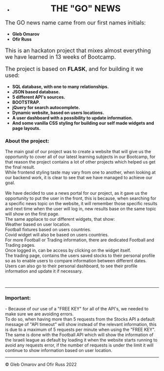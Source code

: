 - <h1 align="center">THE "<span>GO</span>" NEWS</h1>

<p style="font-size:18px">The GO news name came from our first names initials: </p>
<ul style="font-weight: bold;">
  <li>Gleb Omarov</li>
  <li>Ofir Russ</li>
</ul>

<p style="font-size:18px">This is an hackaton project that mixes almost everything we have learned in 13 weeks of Bootcamp.</p>
<p style="font-size:18px">The project is based on <span style="font-weight: bold;">FLASK</span>, and for building it we used:</p>
<ul style="font-weight: bold;">
  <li>SQL database, with one to many relationships.</li>
  <li>JSON based database.</li>
  <li>5 different API's sources.</li>
  <li>BOOTSTRAP.</li>
  <li>jQuery for search autocomplete.</li>
  <li>Dynamic website, based on users locations.</li>
  <li>A user dashboard with a possibility to update information.</li>
  <li>And some vanilla CSS styling for building our self made widgets and page layouts.</li>
</ul>

### About the project: 
<p>
The main goal of our project was to create a website that will give us the opportunity to cover all of our latest learning subjects in our Bootcamp, for that reason the project contains a lot of other projects which helped us get the final result.
<br>
While frontend styling taste may vary from one to another, when looking at our backend work, it is clear to see that we have managed to achieve our goal.
<br>
<br>
We have decided to use a news portal for our project, as it gave us the opportunity to put the user in the front, this is because, when searching for a specific news topic on the website, it will remember those specific results and next time when the user will log in, new results base on the same topic will show on the first page.
<br>
The same appliace to our different widgets, that show:
<br>Weather based on user location.
<br>Football fixtures based on users countries.
<br>Covid widget will also be based on users countries.
<br>
For more Football or Trading information, there are dedicated Football and Trading pages.
<br>
Once logged in, can be access by clicking on the widget itself.
<br>The trading page, contains the users saved stocks to their personal profile so as to enable users to compare information between different dates.
<br>
Users can also go to their personal dashboard, to see their profile information and update it if necessary.
</p>
<br>

---

### Important:
<p>- Because of our use of a "FREE KEY" for all of the API's, we needed to make sure we are avoiding errors.
<br>
To do so, when having more than 5 requests from the Stocks API a default message of "API timeout" will show instead of the relevant information, this is due to a maximum of 5 requests per minute when using the "FREE KEY".
<br>
The same is done with the Football API which will show the information of the Israeli league as default by loading it when the website starts running to avoid any requests error, if the number of requests is under the limit it will continue to show information based on user location.
</p>

---

<p>&copy Gleb Omarov and Ofir Russ 2022</p>
